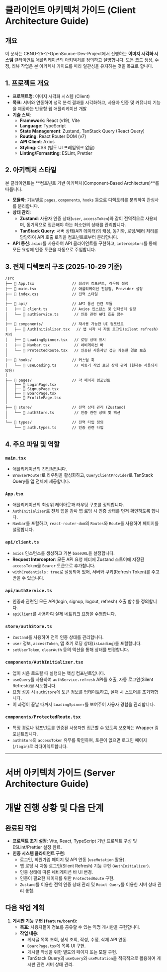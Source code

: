 # 클라이언트 아키텍처 가이드 (Client Architecture Guide)

## 개요

이 문서는 CBNU-25-2-OpenSource-Dev-Project에서 진행하는 **이미지 시각화 시스템** 클라이언트 애플리케이션의 아키텍처를 정의하고 설명합니다. 모든 코드 생성, 수정, 리뷰 작업은 본 아키텍처 가이드를 따라 일관성을 유지하는 것을 목표로 합니다.

## 1. 프로젝트 개요

- **프로젝트명**: 이미지 시각화 시스템 (Client)
- **목표**: 서버와 연동하여 성적 분석 결과를 시각화하고, 사용자 인증 및 커뮤니티 기능을 제공하는 반응형 웹 애플리케이션 개발
- **기술 스택**:
  - **Framework**: React (v19), Vite
  - **Language**: TypeScript
  - **State Management**: Zustand, TanStack Query (React Query)
  - **Routing**: React Router DOM (v7)
  - **API Client**: Axios
  - **Styling**: CSS (별도 UI 프레임워크 없음)
  - **Linting/Formatting**: ESLint, Prettier

## 2. 아키텍처 스타일

본 클라이언트는 **컴포넌트 기반 아키텍처(Component-Based Architecture)**를 따릅니다.

- **모듈화**: 기능별로 `pages`, `components`, `hooks` 등으로 디렉토리를 분리하여 관심사를 분리합니다.
- **상태 관리**:
  - **Zustand**: 사용자 인증 상태(`user`, `accessToken`)와 같이 전역적으로 사용되며, 동기적으로 접근해야 하는 최소한의 상태를 관리합니다.
  - **TanStack Query**: 서버 상태(API 데이터)의 캐싱, 동기화, 로딩/에러 처리를 담당하여 API 호출 로직을 컴포넌트로부터 분리합니다.
- **API 통신**: `axios`를 사용하여 API 클라이언트를 구현하고, `interceptors`를 통해 모든 요청에 인증 토큰을 자동으로 주입합니다.

## 3. 전체 디렉토리 구조 (2025-10-29 기준)

```
/src
├── 📄 App.tsx                 // 최상위 컴포넌트, 라우팅 설정
├── 📄 main.tsx                // 애플리케이션 진입점, Provider 설정
├── 📄 index.css               // 전역 스타일
│
├── 📁 api/                    // API 통신 관련 모듈
│   ├── 📄 client.ts           // Axios 인스턴스 및 인터셉터 설정
│   └── 📄 authService.ts       // 인증 관련 API 호출 함수
│
├── 📁 components/             // 재사용 가능한 UI 컴포넌트
│   ├── 📄 AuthInitializer.tsx   // 앱 시작 시 자동 로그인(silent refresh) 처리
│   ├── 📄 LoadingSpinner.tsx   // 로딩 상태 표시
│   ├── 📄 Navbar.tsx           // 네비게이션 바
│   └── 📄 ProtectedRoute.tsx   // 인증된 사용자만 접근 가능한 경로 보호
│
├── 📁 hooks/                  // 커스텀 훅
│   └── 📄 useLoading.ts        // 비동기 작업 로딩 상태 관리 (현재는 사용되지 않음)
│
├── 📁 pages/                  // 각 페이지 컴포넌트
│   ├── 📄 LoginPage.tsx
│   ├── 📄 SignupPage.tsx
│   ├── 📄 BoardPage.tsx
│   └── 📄 ProfilePage.tsx
│
├── 📁 store/                  // 전역 상태 관리 (Zustand)
│   └── 📄 authStore.ts         // 인증 관련 상태 및 액션
│
└── 📁 types/                  // 전역 타입 정의
    └── 📄 auth.types.ts       // 인증 관련 타입
```

## 4. 주요 파일 및 역할

### `main.tsx`

- 애플리케이션의 진입점입니다.
- `BrowserRouter`로 라우팅을 활성화하고, `QueryClientProvider`로 TanStack Query를 앱 전체에 제공합니다.

### `App.tsx`

- 애플리케이션의 최상위 레이아웃과 라우팅 구조를 정의합니다.
- `AuthInitializer`로 전체 앱을 감싸 앱 로딩 시 인증 상태를 먼저 확인하도록 합니다.
- `Navbar`를 포함하고, `react-router-dom`의 `Routes`와 `Route`를 사용하여 페이지를 설정합니다.

### `api/client.ts`

- `axios` 인스턴스를 생성하고 기본 `baseURL`을 설정합니다.
- **Request Interceptor**: 모든 API 요청 헤더에 Zustand 스토어에 저장된 `accessToken`을 `Bearer` 토큰으로 추가합니다.
- `withCredentials: true`로 설정되어 있어, 서버와 쿠키(Refresh Token)를 주고받을 수 있습니다.

### `api/authService.ts`

- 인증과 관련된 모든 API(login, signup, logout, refresh) 호출 함수를 정의합니다.
- `apiClient`를 사용하여 실제 네트워크 요청을 수행합니다.

### `store/authStore.ts`

- `Zustand`를 사용하여 전역 인증 상태를 관리합니다.
- `user` 정보, `accessToken`, 앱 초기 로딩 상태(`isLoading`)를 포함합니다.
- `setUserToken`, `clearAuth` 등의 액션을 통해 상태를 변경합니다.

### `components/AuthInitializer.tsx`

- 앱이 처음 로드될 때 실행되는 핵심 컴포넌트입니다.
- `useQuery`를 사용하여 `authService.refresh` API를 호출, 자동 로그인(Silent Refresh)을 시도합니다.
- 요청 성공 시 `authStore`에 토큰 정보를 업데이트하고, 실패 시 스토어를 초기화합니다.
- 이 과정이 끝날 때까지 `LoadingSpinner`를 보여주어 사용자 경험을 관리합니다.

### `components/ProtectedRoute.tsx`

- 특정 경로나 컴포넌트를 인증된 사용자만 접근할 수 있도록 보호하는 Wrapper 컴포넌트입니다.
- `authStore`의 `accessToken` 유무를 확인하여, 토큰이 없으면 로그인 페이지(`/login`)로 리다이렉트합니다.

---

# 서버 아키텍처 가이드 (Server Architecture Guide)

# 개발 진행 상황 및 다음 단계

## 완료된 작업

- **프로젝트 초기 설정**: Vite, React, TypeScript 기반 프로젝트 구성 및 ESLint/Prettier 설정 완료.
- **인증 시스템 클라이언트 구현**:
  - 로그인, 회원가입 페이지 및 API 연동 (`useMutation` 활용).
  - 앱 로딩 시 자동 로그인(Silent Refresh) 기능 구현 (`AuthInitializer`).
  - 인증 상태에 따른 네비게이션 바 UI 변경.
  - 인증이 필요한 페이지를 위한 `ProtectedRoute` 구현.
  - `Zustand`를 이용한 전역 인증 상태 관리 및 `React Query`를 이용한 서버 상태 관리 통합.

## 다음 작업 계획

1.  **게시판 기능 구현 (`feature/board`):**
    - **목표**: 사용자들이 정보를 공유할 수 있는 익명 게시판을 구현합니다.
    - **작업 내용**:
      - 게시글 목록 조회, 상세 조회, 작성, 수정, 삭제 API 연동.
      - `BoardPage.tsx`에 목록 UI 구현.
      - 게시글 작성을 위한 별도의 페이지 또는 모달 구현.
      - TanStack Query의 `useQuery`와 `useMutation`을 적극적으로 활용하여 게시판 관련 서버 상태 관리.
